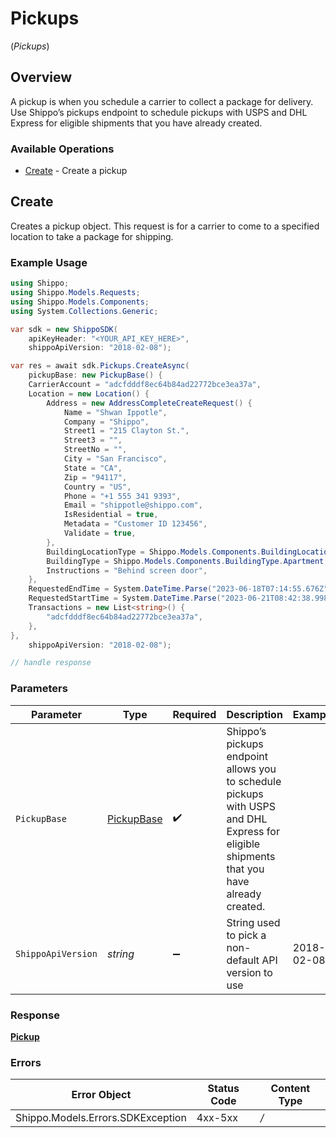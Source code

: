 # Pickups
(*Pickups*)

## Overview

A pickup is when you schedule a carrier to collect a package for delivery.
Use Shippo’s pickups endpoint to schedule pickups with USPS and DHL Express for eligible shipments that you have already created.
<SchemaDefinition schemaRef="#/components/schemas/Pickup"/>

### Available Operations

* [Create](#create) - Create a pickup

## Create

Creates a pickup object. This request is for a carrier to come to a specified location to take a package for shipping.

### Example Usage

```csharp
using Shippo;
using Shippo.Models.Requests;
using Shippo.Models.Components;
using System.Collections.Generic;

var sdk = new ShippoSDK(
    apiKeyHeader: "<YOUR_API_KEY_HERE>",
    shippoApiVersion: "2018-02-08");

var res = await sdk.Pickups.CreateAsync(
    pickupBase: new PickupBase() {
    CarrierAccount = "adcfdddf8ec64b84ad22772bce3ea37a",
    Location = new Location() {
        Address = new AddressCompleteCreateRequest() {
            Name = "Shwan Ippotle",
            Company = "Shippo",
            Street1 = "215 Clayton St.",
            Street3 = "",
            StreetNo = "",
            City = "San Francisco",
            State = "CA",
            Zip = "94117",
            Country = "US",
            Phone = "+1 555 341 9393",
            Email = "shippotle@shippo.com",
            IsResidential = true,
            Metadata = "Customer ID 123456",
            Validate = true,
        },
        BuildingLocationType = Shippo.Models.Components.BuildingLocationType.FrontDoor,
        BuildingType = Shippo.Models.Components.BuildingType.Apartment,
        Instructions = "Behind screen door",
    },
    RequestedEndTime = System.DateTime.Parse("2023-06-18T07:14:55.676Z"),
    RequestedStartTime = System.DateTime.Parse("2023-06-21T08:42:38.998Z"),
    Transactions = new List<string>() {
        "adcfdddf8ec64b84ad22772bce3ea37a",
    },
},
    shippoApiVersion: "2018-02-08");

// handle response
```

### Parameters

| Parameter                                                                                                                                | Type                                                                                                                                     | Required                                                                                                                                 | Description                                                                                                                              | Example                                                                                                                                  |
| ---------------------------------------------------------------------------------------------------------------------------------------- | ---------------------------------------------------------------------------------------------------------------------------------------- | ---------------------------------------------------------------------------------------------------------------------------------------- | ---------------------------------------------------------------------------------------------------------------------------------------- | ---------------------------------------------------------------------------------------------------------------------------------------- |
| `PickupBase`                                                                                                                             | [PickupBase](../../Models/Components/PickupBase.md)                                                                                      | :heavy_check_mark:                                                                                                                       | Shippo’s pickups endpoint allows you to schedule pickups with USPS and DHL Express for eligible shipments that you have already created. |                                                                                                                                          |
| `ShippoApiVersion`                                                                                                                       | *string*                                                                                                                                 | :heavy_minus_sign:                                                                                                                       | String used to pick a non-default API version to use                                                                                     | 2018-02-08                                                                                                                               |

### Response

**[Pickup](../../Models/Components/Pickup.md)**

### Errors

| Error Object                      | Status Code                       | Content Type                      |
| --------------------------------- | --------------------------------- | --------------------------------- |
| Shippo.Models.Errors.SDKException | 4xx-5xx                           | */*                               |
